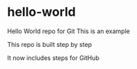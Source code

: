 # hello-world
Hello World repo for Git 
This is an example

This repo is built step by step

It now includes steps for GitHub
